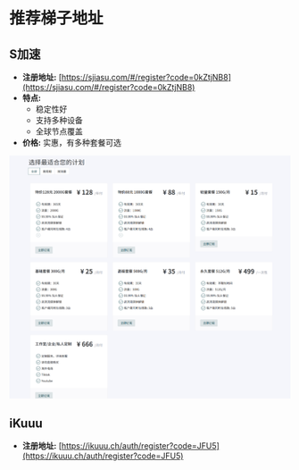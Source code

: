 # 推荐梯子地址

## S加速 
- **注册地址:** [https://sjiasu.com/#/register?code=0kZtjNB8](https://sjiasu.com/#/register?code=0kZtjNB8)
- **特点:** 
  - 稳定性好
  - 支持多种设备
  - 全球节点覆盖
- **价格:** 实惠，有多种套餐可选


![S加速首页截图](./images/sjiasu.png)

## iKuuu
- **注册地址:** [https://ikuuu.ch/auth/register?code=JFU5](https://ikuuu.ch/auth/register?code=JFU5)
